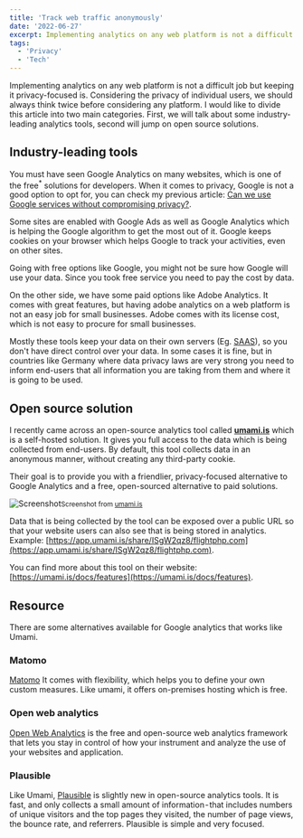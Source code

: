```yaml
---
title: 'Track web traffic anonymously'
date: '2022-06-27'
excerpt: Implementing analytics on any web platform is not a difficult job but keeping it privacy-focused is
tags:
  - 'Privacy'
  - 'Tech'
---
```


Implementing analytics on any web platform is not a difficult job but keeping it privacy-focused is. Considering the privacy of individual users, we should always think twice before considering any platform. I would like to divide this article into two main categories. First, we will talk about some industry-leading analytics tools, second will jump on open source solutions.

## Industry-leading tools

You must have seen Google Analytics on many websites, which is one of the free<sup>\*</sup> solutions for developers. When it comes to privacy, Google is not a good option to opt for, you can check my previous article: [Can we use Google services without compromising privacy?](/posts/can-we-use-google-services-without-compromising-privacy).

Some sites are enabled with Google Ads as well as Google Analytics which is helping the Google algorithm to get the most out of it. Google keeps cookies on your browser which helps Google to track your activities, even on other sites.

Going with free options like Google, you might not be sure how Google will use your data. Since you took free service you need to pay the cost by data.

On the other side, we have some paid options like Adobe Analytics. It comes with great features, but having adobe analytics on a web platform is not an easy job for small businesses. Adobe comes with its license cost, which is not easy to procure for small businesses.

Mostly these tools keep your data on their own servers (Eg. [SAAS](https://en.wikipedia.org/wiki/Software_as_a_service)), so you don't have direct control over your data. In some cases it is fine, but in countries like Germany where data privacy laws are very strong you need to inform end-users that all information you are taking from them and where it is going to be used.

## Open source solution

I recently came across an open-source analytics tool called **[umami.is](https://umami.is/)** which is a self-hosted solution. It gives you full access to the data which is being collected from end-users. By default, this tool collects data in an anonymous manner, without creating any third-party cookie.

Their goal is to provide you with a friendlier, privacy-focused alternative to Google Analytics and a free, open-sourced alternative to paid solutions.

![Screenshot](/images/umami-about-screenshot.png 'Umami tool example screenshot')<small class="text-center block">Screenshot from [umami.is](https://umami.is/)</small>

Data that is being collected by the tool can be exposed over a public URL so that your website users can also see that is being stored in analytics. Example: [https://app.umami.is/share/ISgW2qz8/flightphp.com](https://app.umami.is/share/ISgW2qz8/flightphp.com).

You can find more about this tool on their website: [https://umami.is/docs/features](https://umami.is/docs/features).

## Resource

There are some alternatives available for Google analytics that works like Umami.

### Matomo

[Matomo](https://matomo.org/) It comes with flexibility, which helps you to define your own custom measures. Like umami, it offers on-premises hosting which is free.

### Open web analytics

[Open Web Analytics](https://www.openwebanalytics.com/) is the free and open-source web analytics framework that lets you stay in control of how your instrument and analyze the use of your websites and application.

### Plausible

Like Umami, [Plausible](https://plausible.io/) is slightly new in open-source analytics tools. It is fast, and only collects a small amount of information - that includes numbers of unique visitors and the top pages they visited, the number of page views, the bounce rate, and referrers. Plausible is simple and very focused.
